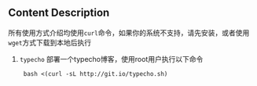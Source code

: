 ## Content Description

所有使用方式介绍均使用`curl`命令，如果你的系统不支持，请先安装，或者使用`wget`方式下载到本地后执行

1. `typecho`
   部署一个typecho博客，使用root用户执行以下命令
   ```shell
    bash <(curl -sL http://git.io/typecho.sh)
   ```
    
